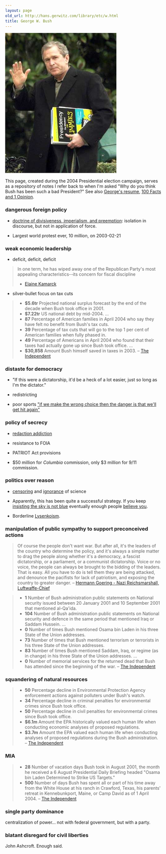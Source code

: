 ```yaml
---
layout: page
old_url: http://hans.gerwitz.com/library/etc/w.html
title: George W. Bush
---
```


![Presidency for Dummies][2]

This page, created during the 2004 Presidential election campaign, serves as a repository of notes I refer back to when I'm asked "Why do you think Bush has been such a bad President?"
See also [George's resume][4], [100 Facts and 1 Opinion][5].

   [2]: Presidency_for_Dummies.jpg "Presidency for Dummies"
   [4]: http://monkeydyne.com/bushresume/resume.html
   [5]: http://www.thenation.com/doc.mhtml?i=20041108&s=facts

### dangerous foreign policy

  * [doctrine of divisiveness, imperialism, and preemption][6]: isolation in discourse, but not in application of force.

  * Largest world protest ever, 10 million, on 2003-02-21

   [6]: http://www.washingtonmonthly.com/features/2004/0409.rose.html

### weak economic leadership

  * deficit, deficit, deficit

> In one term, he has wiped away one of the Republican Party's most appealing characteristics--its concern for fiscal discipline
> - [Elaine Kamarck][7]

   [7]: http://www.washingtonmonthly.com/features/2004/0409.kamarck.html

  * silver-bullet focus on tax cuts

> - **$5.6tr** Projected national surplus forecast by the end of the decade when Bush took office in 2001.
> - **$7.22tr** US national debt by mid-2004.
> ...
> - **87** Percentage of American families in April 2004 who say they have felt no benefit from Bush's tax cuts.
> - **39** Percentage of tax cuts that will go to the top 1 per cent of American families when fully phased in.
> - **49** Percentage of Americans in April 2004 who found that their taxes had actually gone up since Bush took office.
> ...
> - **$30,858** Amount Bush himself saved in taxes in 2003.
> – [The Independent][independent]

[independent]: http://news.independent.co.uk/world/americas/story.jsp?story=557746

### distaste for democracy

  * "If this were a dictatorship, it'd be a heck of a lot easier, just so long as I'm the dictator."

  * redistricting

  * poor sports ["if we make the wrong choice then the danger is that we'll get hit again"][9]

   [9]: http://seattlepi.nwsource.com/national/apelection_story.asp?category=1131&slug=Cheney

### policy of secrecy

  * [redaction addiction][10]

  * resistance to FOIA

  * PATRIOT Act provisions

  * $50 million for _Columbia_ commission, only $3 million for 9/11 commission.

   [10]: http://www.aaronsw.com/weblog/001412

### politics over reason

  * [censoring][11] and [ignorance][12] of science

  * Apparently, this has been quite a successful strategy.  If you keep [insisting the sky is not blue][13] eventually enough people [believe you][14].

  * Borderline [Lysenkoism][15].

   [11]: http://www.ncac.org/cen_news/cn91scientificinfo.htm
   [12]: http://www.nature.com/news/2004/040913/full/040913-10.html
   [13]: http://www.thewashingtonnote.com/archives/000124.html
   [14]: http://www.pipa.org/OnlineReports/Pres_Election_04/html/new_10_21_04.html#1
   [15]: http://skepdic.com/lysenko.html

### manipulation of public sympathy to support preconceived actions

> Of course the people don't want war. But after all, it's the leaders of the country who determine the policy, and it's always a simple matter to drag the people along whether it's a democracy, a fascist dictatorship, or a parliament, or a communist dictatorship. Voice or no voice, the people can always be brought to the bidding of the leaders. That is easy. All you have to do is tell them they are being attacked, and denounce the pacifists for lack of patriotism, and exposing the country to greater danger.
> – [Hermann Goering - Nazi Reichsmarshall,  Luftwaffe-Chief][16]

   [16]: http://www.snopes.com/quotes/goering.htm

> - **1** Number of Bush administration public statements on National security issued between 20 January 2001 and 10 September 2001 that mentioned al-Qa'ida.
> - **104** Number of Bush administration public statements on National security and defence in the same period that mentioned Iraq or Saddam Hussein.
> ...
> - **0** Number of times Bush mentioned Osama bin Laden in his three State of the Union addresses.
> - **73** Number of times that Bush mentioned terrorism or terrorists in his three State of the Union addresses.
> - **83** Number of times Bush mentioned Saddam, Iraq, or regime (as in change) in his three State of the Union addresses.
> ...
> - **0** Number of memorial services for the returned dead that Bush has attended since the beginning of the war.
> – [The Independent][independent]

### squandering of natural resources

> - **50** Percentage decline in Environmental Protection Agency enforcement actions against polluters under Bush's watch.
> - **34** Percentage decline in criminal penalties for environmental crimes since Bush took office.
> - **50** Percentage decline in civil penalties for environmental crimes since Bush took office.
> - **$6.1m** Amount the EPA historically valued each human life when conducting economic analyses of proposed regulations.
> - **$3.7m** Amount the EPA valued each human life when conducting analyses of proposed regulations during the Bush administration.
> – [The Independent][independent]

### MIA

> - **28** Number of vacation days Bush took in August 2001, the month he received a 6 August Presidential Daily Briefing headed "Osama bin Laden Determined to Strike US Targets."
> - **500** Number of days Bush has spent all or part of his time away from the White House at his ranch in Crawford, Texas, his parents' retreat in Kennebunkport, Maine, or Camp David as of 1 April 2004.
> – [The Independent][independent]

### single party dominance

centralization of power… not with federal government, but with a party.

### blatant disregard for civil liberties

John Ashcroft.  Enough said.
